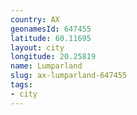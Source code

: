 ```yaml
---
country: AX
geonamesId: 647455
latitude: 60.11695
layout: city
longitude: 20.25819
name: Lumparland
slug: ax-lumparland-647455
tags:
- city
---
```

